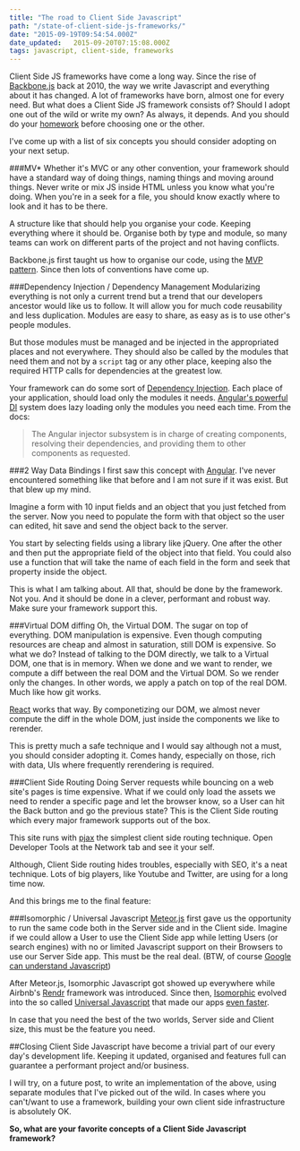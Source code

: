 ```yaml
---
title: "The road to Client Side Javascript"
path: "/state-of-client-side-js-frameworks/"
date: "2015-09-19T09:54:54.000Z"
date_updated:   2015-09-20T07:15:08.000Z
tags: javascript, client-side, frameworks
---
```


Client Side JS frameworks have come a long way. Since the rise of [Backbone.js](http://backbonejs.org/) back at 2010, the way we write Javascript and everything about it has changed. A lot of frameworks have born, almost one for every need. But what does a Client Side JS framework consists of? Should I adopt one out of the wild or write my own? As always, it depends. And you should do your [homework](https://medium.com/@kbariotis/choosing-your-next-best-tool-fba96eb19a7f) before choosing one or the other.

I've come up with a list of six concepts you should consider adopting on your next setup.

###MV*
Whether it's MVC or any other convention, your framework should have a standard way of doing things, naming things and moving around things. Never write or mix JS inside HTML unless you know what you're doing. When you're in a seek for a file, you should know exactly where to look and it has to be there.

A structure like that should help you organise your code. Keeping everything where it should be. Organise both by type and module, so many teams can work on different parts of the project and not having conflicts.

Backbone.js first taught us how to organise our code, using the [MVP pattern](http://addyosmani.com/blog/understanding-mvc-and-mvp-for-javascript-and-backbone-developers/). Since then lots of conventions have come up.

###Dependency Injection / Dependency Management
Modularizing everything is not only a current trend but a trend that our developers ancestor would like us to follow. It will allow you for much code reusability and less duplication. Modules are easy to share, as easy as is to use other's people modules.

But those modules must be managed and be injected in the appropriated places and not everywhere. They should also be called by the modules that need them and not by a `script` tag or any other place, keeping also the required HTTP calls for dependencies at the greatest low.

Your framework can do some sort of [Dependency Injection](https://en.wikipedia.org/wiki/Dependency_injection). Each place of your application, should load only the modules it needs. [Angular's powerful DI](https://docs.angularjs.org/guide/di) system does lazy loading only the modules you need each time. From the docs:

>The Angular injector subsystem is in charge of creating components, resolving their dependencies, and providing them to other components as requested.

###2 Way Data Bindings
I first saw this concept with [Angular](https://docs.angularjs.org/guide/databinding). I've never encountered something like that before and I am not sure if it was exist. But that blew up my mind.

Imagine a form with 10 input fields and an object that you just fetched from the server. Now you need to populate the form with that object so the user can edited, hit save and send the object back to the server.

You start by selecting fields using a library like jQuery. One after the other and then put the appropriate field of the object into that field. You could also use a function that will take the name of each field in the form and seek that property inside the object.

This is what I am talking about. All that, should be done by the framework. Not you. And it should be done in a clever, performant and robust way. Make sure your framework support this.

###Virtual DOM diffing
Oh, the Virtual DOM. The sugar on top of everything. DOM manipulation is expensive. Even though computing resources are cheap and almost in saturation, still DOM is expensive. So what we do? Instead of talking to the DOM directly, we talk to a Virtual DOM, one that is in memory. When we done and we want to render, we compute a diff between the real DOM and the Virtual DOM. So we render only the changes. In other words, we apply a patch on top of the real DOM. Much like how git works.

[React](http://kostasbariotis.com/hands-on-react-js/) works that way. By componetizing our DOM, we almost never compute the diff in the whole DOM, just inside the components we like to rerender.

This is pretty much a safe technique and I would say although not a must, you should consider adopting it. Comes handy, especially on those, rich with data, UIs where frequently rerendering is required.

###Client Side Routing
Doing Server requests while bouncing on a web site's pages is time expensive. What if we could only load the assets we need to render a specific page and let the browser know, so a User can hit the Back button and go the previous state? This is the Client Side routing which every major framework supports out of the box.

This site runs with [pjax](http://www.pixelstech.net/article/1366737736-What-is-pjax-and-why-we-should-use-it) the simplest client side routing technique. Open Developer Tools at the Network tab and see it your self.

Although, Client Side routing hides troubles, especially with SEO, it's a neat technique.  Lots of big players, like Youtube and Twitter, are using for a long time now.

And this brings me to the final feature:

###Isomorphic / Universal Javascript
[Meteor.js](https://www.meteor.com/) first gave us the opportunity to run the same code both in the Server side and in the Client side. Imagine if we could allow a User to use the Client Side app while letting Users (or search engines) with no or limited Javascript support on their Browsers to use our Server Side app. This must be the real deal. (BTW, of course [Google can understand Javascript](http://searchengineland.com/tested-googlebot-crawls-javascript-heres-learned-220157))

After Meteor.js, Isomorphic Javascript got showed up everywhere while Airbnb's [Rendr](http://nerds.airbnb.com/weve-open-sourced-rendr-run-your-backbonejs-a/) framework was introduced. Since then, [Isomorphic](http://isomorphic.net/) evolved into the so called [Universal Javascript](https://medium.com/@mjackson/universal-javascript-4761051b7ae9) that made our apps [even faster](http://techblog.netflix.com/2015/08/making-netflixcom-faster.html).

In case that you need the best of the two worlds, Server side and Client size, this must be the feature you need.

##Closing
Client Side Javascript have become a trivial part of our every day's development life. Keeping it updated, organised and features full can guarantee a performant project and/or business.

I will try, on a future post, to write an implementation of the above, using separate modules that I've picked out of the wild. In cases where you can't/want to use a framework, building your own client side infrastructure is absolutely OK.

**So, what are your favorite concepts of a Client Side Javascript framework?**
